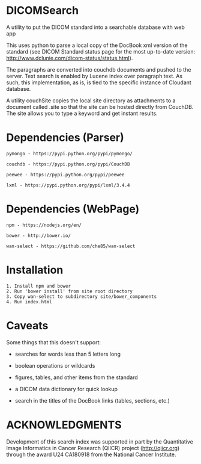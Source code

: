 DICOMSearch
===========

A utility to put the DICOM standard into a searchable database with web app

This uses python to parse a local copy of the DocBook xml version of the standard
(see DICOM Standard status page for the most up-to-date version:
http://www.dclunie.com/dicom-status/status.html).  

The paragraphs are converted into couchdb documents and pushed to the server.
Text search is enabled by Lucene index over paragraph text. As such, this
implementation, as is, is tied to the specific instance of Cloudant database.

A utility couchSite copies the local site directory as attachments to a document
called .site so that the site can be hosted directly from CouchDB.  The site
allows you to type a keyword and get instant results.

Dependencies (Parser)
=======

    pymongo - https://pypi.python.org/pypi/pymongo/
    
    couchdb - https://pypi.python.org/pypi/CouchDB
    
    peewee - https://pypi.python.org/pypi/peewee
    
    lxml - https://pypi.python.org/pypi/lxml/3.4.4


Dependencies (WebPage)
=======
    npm - https://nodejs.org/en/
    
    bower - http://bower.io/
    
    wan-select - https://github.com/che85/wan-select


Installation
=======

    1. Install npm and bower
    2. Run 'bower install' from site root directory
    3. Copy wan-select to subdirectory site/bower_components
    4. Run index.html


Caveats
=======

Some things that this doesn't support:

- searches for words less than 5 letters long

- boolean operations or wildcards

- figures, tables, and other items from the standard

- a DICOM data dictionary for quick lookup

- search in the titles of the DocBook links (tables, sections, etc.)

ACKNOWLEDGMENTS
===============

Development of this search index was supported in part by the Quantitative Image
Informatics in Cancer Research (QIICR) project (http://qiicr.org) through the
award U24 CA180918 from the National Cancer Institute.
